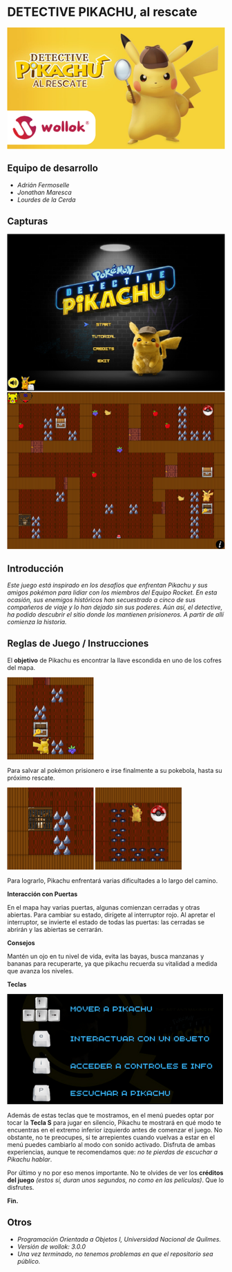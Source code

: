 # DETECTIVE PIKACHU, al rescate

![Portada](https://github.com/obj1unq/2024s1-tp-grupal-juego-equipo-5/blob/master/assets/readme-titulo.png)

## Equipo de desarrollo

- *Adrián Fermoselle*
- *Jonathan Maresca*
- *Lourdes de la Cerda*

## Capturas

![Portada](https://github.com/obj1unq/2024s1-tp-grupal-juego-equipo-5/blob/master/assets/readme-captura0.png)
![Portada](https://github.com/obj1unq/2024s1-tp-grupal-juego-equipo-5/blob/master/assets/readme-captura1.png)

## Introducción

*Este juego está inspirado en los desafíos que enfrentan Pikachu y sus amigos pokémon para lidiar con los miembros del Equipo Rocket. En esta ocasión, sus enemigos históricos han secuestrado a cinco de sus compañeros de viaje y lo han dejado sin sus poderes. Aún así, el detective, ha podido descubrir el sitio donde los mantienen prisioneros. A partir de allí comienza la historia.*

## Reglas de Juego / Instrucciones

El **objetivo** de Pikachu es encontrar la llave escondida en uno de los cofres del mapa.

![Portada](https://github.com/obj1unq/2024s1-tp-grupal-juego-equipo-5/blob/master/assets/readme-captura2.png)

Para salvar al pokémon prisionero e irse finalmente a su pokebola, hasta su próximo rescate.

![Portada](https://github.com/obj1unq/2024s1-tp-grupal-juego-equipo-5/blob/master/assets/readme-captura3.png)
![Portada](https://github.com/obj1unq/2024s1-tp-grupal-juego-equipo-5/blob/master/assets/readme-captura4.png)

Para lograrlo, Pikachu enfrentará varias dificultades a lo largo del camino.

**Interacción con Puertas**

En el mapa hay varias puertas, algunas comienzan cerradas y otras abiertas. Para cambiar su estado, dirígete al interruptor rojo. Al apretar el interruptor, se invierte el estado de todas las puertas: las cerradas se abrirán y las abiertas se cerrarán. 

**Consejos**

Mantén un ojo en tu nivel de vida, evita las bayas, busca manzanas y bananas para recuperarte, ya que pikachu recuerda su vitalidad a medida que avanza los niveles.

**Teclas**

![Portada](https://github.com/obj1unq/2024s1-tp-grupal-juego-equipo-5/blob/master/assets/readme-teclas.png)

Además de estas teclas que te mostramos, en el menú puedes optar por tocar la **Tecla S** para jugar en silencio, Pikachu te mostrará en qué modo te encuentras en el extremo inferior izquierdo antes de comenzar el juego. No obstante, no te preocupes, si te arrepientes cuando vuelvas a estar en el menú puedes cambiarlo al modo con sonido activado. Disfruta de ambas experiencias, aunque te recomendamos que: *no te pierdas de escuchar a Pikachu hablar*. 

Por último y no por eso menos importante. No te olvides de ver los **créditos del juego** *(estos sí, duran unos segundos, no como en las películas)*. Que lo disfrutes. 

**Fin.**

## Otros
- *Programación Orientada a Objetos I, Universidad Nacional de Quilmes.*
- *Versión de wollok: 3.0.0*
- *Una vez terminado, no tenemos problemas en que el repositorio sea público.*
